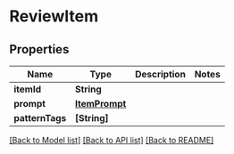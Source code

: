 # ReviewItem

## Properties
Name | Type | Description | Notes
------------ | ------------- | ------------- | -------------
**itemId** | **String** |  | 
**prompt** | [**ItemPrompt**](ItemPrompt.md) |  | 
**patternTags** | **[String]** |  | 

[[Back to Model list]](../README.md#documentation-for-models) [[Back to API list]](../README.md#documentation-for-api-endpoints) [[Back to README]](../README.md)


